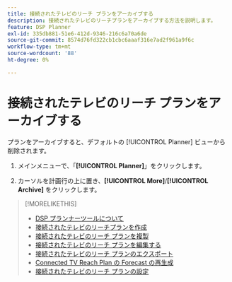 ```yaml
---
title: 接続されたテレビのリーチ プランをアーカイブする
description: 接続されたテレビのリーチプランをアーカイブする方法を説明します。
feature: DSP Planner
exl-id: 335db881-51e6-412d-9346-216c6a70a6de
source-git-commit: 8574d76fd322cb1cbc6aaaf316e7ad2f961a9f6c
workflow-type: tm+mt
source-wordcount: '88'
ht-degree: 0%

---
```


# 接続されたテレビのリーチ プランをアーカイブする

プランをアーカイブすると、デフォルトの [!UICONTROL Planner] ビューから削除されます。<!-- You can still view it by including the [!UICONTROL Status] "[!UICONTROL Archived]" in the view filter. -->

1. メインメニューで、「**[!UICONTROL Planner]**」をクリックします。

1. カーソルを計画行の上に置き、**[!UICONTROL More]**/**[!UICONTROL Archive]** をクリックします。

>[!MORELIKETHIS]
>
>* [DSP プランナーツールについて ](planner-about.md)
>* [ 接続されたテレビのリーチプランを作成 ](planner-create.md)
>* [ 接続されたテレビのリーチ プランを複製 ](planner-duplicate.md)
>* [ 接続されたテレビのリーチ プランを編集する ](planner-edit.md)
>* [ 接続されたテレビのリーチ プランのエクスポート ](planner-export.md)
>* [Connected TV Reach Plan の Forecast の再生成 ](planner-forecast.md)
>* [ 接続されたテレビのリーチ プランの設定 ](planner-settings.md)
